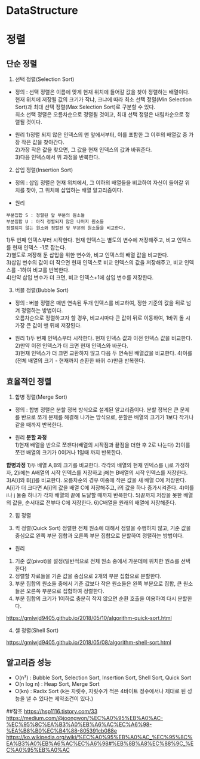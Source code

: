 # DataStructure

# 정렬
## 단순 정렬
1. 선택 정렬(Selection Sort)    
- 정의 : 선택 정렬은 이름에 맞게 현재 위치에 들어갈 값을 찾아 정렬하는 배열이다.    
현재 위치에 저장될 값의 크기가 작냐, 크냐에 따라 최소 선택 정렬(Min Selection Sort)과 최대 선택 정렬(Max Selection Sort)로 구분할 수 있다.    
최소 선택 정렬은 오름차순으로 정렬될 것이고, 최대 선택 정렬은 내림차순으로 정렬될 것이다.    
    
- 원리
1)정렬 되지 않은 인덱스의 맨 앞에서부터, 이를 포함한 그 이후의 배열값 중 가장 작은 값을 찾아간다.    
2)가장 작은 값을 찾으면, 그 값을 현재 인덱스의 값과 바꿔준다.    
3)다음 인덱스에서 위 과정을 반복한다.    
     
2. 삽입 정렬(Insertion Sort)    
- 정의 : 삽입 정렬은 현재 위치에서, 그 이하의 배열들을 비교하여 자신이 들어갈 위치를 찾아, 그 위치에 삽입하는 배열 알고리즘이다.
     
- 원리
```
부분집합 S : 정렬된 앞 부분의 원소들      
부분집합 U : 아직 정렬되지 않은 나머지 원소들     
정렬되지 않는 원소와 정렬된 앞 부분의 원소들을 비교한다.

```

1)두 번째 인덱스부터 시작한다. 현재 인덱스는 별도의 변수에 저장해주고, 비교 인덱스를 현재 인덱스 -1로 잡는다.    
2)별도로 저장해 둔 삽입을 위한 변수와, 비교 인덱스의 배열 값을 비교한다.    
3)삽입 변수의 값이 더 작으면 현재 인덱스로 비교 인덱스의 값을 저장해주고, 비교 인덱스를 -1하여 비교를 반복한다.    
4)만약 삽입 변수가 더 크면, 비교 인덱스+1에 삽입 변수를 저장한다.      

3. 버블 정렬(Bubble Sort)    
- 정의 : 버블 정렬은 매번 연속된 두개 인덱스를 비교하여, 정한 기준의 값을 뒤로 넘겨 정렬하는 방법이다.    
오름차순으로 정렬하고자 할 경우, 비교시마다 큰 값이 뒤로 이동하여, 1바퀴 돌 시 가장 큰 값이 맨 뒤에 저장된다.    
       
- 원리
1)두 번째 인덱스부터 시작한다. 현재 인덱스 값과 이전 인덱스 값을 비교한다.    
2)만약 이전 인덱스가 더 크면 현재 인덱스와 바꾼다.    
3)현재 인덱스가 더 크면 교환하지 않고 다음 두 연속된 배열값을 비교한다.
4)이를 (전체 배열의 크기 - 현재까지 순환한 바퀴 수)만큼 반복한다.    
    
    
## 효율적인 정렬
1. 합병 정렬(Merge Sort)     
- 정의 : 합병 정렬은 분할 정복 방식으로 설계된 알고리즘이다. 분할 정복은 큰 문제를 반으로 쪼개 문제를 해결해 나가는 방식으로,
분할은 배열의 크기가 1보다 작거나 같을 때까지 반복한다.

- 원리
**분할 과정**    
1)현재 배열을 반으로 쪼갠다(배열의 시작점과 끝점을 더한 후 2로 나눈다)
2)이를 쪼갠 배열의 크기가 0이거나 1일때 까지 반복한다.

**합병과정**
1)두 배열 A,B의 크기를 비교한다. 각각의 배열의 현재 인덱스를 i,j로 가정하자,
2)i에는 A배열의 시작 인덱스를 저장하고 j에는 B배열의 시작 인덱스를 저장한다.
3)A[i]와 B[j]를 비교한다. 오름차순의 경우 이중에 작은 값을 새 배열 C에 저장한다. A[i]가 더 크다면 A[i]의 값을 배열 C에 저장해주고, i의 값을 하나 증가시켜준다.
4)이를 i나 j 둘중 하나가 각자 배열의 끝에 도달할 때까지 반복한다.
5)끝까지 저장을 못한 배열의 값을, 순서대로 전부다 C에 저장한다.
6)C배열을 원래의 배열에 저장해준다.

2. 힙 정렬

3. 퀵 정렬(Quick Sort)
정렬한 전체 원소에 대해서 정렬을 수행하지 않고, 기준 값을 중심으로 왼쪽 부분 집합과 오른쪽 부분 집합으로 분할하여 정렬하는 방법이다.

- 원리
1) 기준 값(pivot)을 설정(일반적으로 전체 원소 중에서 가운데에 위치한 원소를 선택한다)
2) 정렬할 자료들을 기준 값을 중심으로 2개의 부분 집합으로 분할한다.
3) 부분 집합의 원소들 중에서 기준 값보다 작은 원소들은 왼쪽 부분으로 집합, 큰 원소들은 오른쪽 부분으로 집합하여 정렬한다.
4) 부분 집합의 크기가 1이하로 충분히 작지 않으면 순환 호출을 이용하여 다시 분할한다.

https://gmlwjd9405.github.io/2018/05/10/algorithm-quick-sort.html

4. 셸 정렬(Shell Sort)

https://gmlwjd9405.github.io/2018/05/08/algorithm-shell-sort.html

## 알고리즘 성능
 - O(n²) : Bubble Sort, Selection Sort, Insertion Sort, Shell Sort, Quick Sort
 - O(n log n) : Heap Sort, Merge Sort
 - O(kn) : Radix Sort (k는 자릿수, 자릿수가 적은 4바이트 정수에서나 제대로 된 성능을 낼 수 있다는 제약조건이 있다.)

##참조
https://hsp1116.tistory.com/33
https://medium.com/@joongwon/%EC%A0%95%EB%A0%AC-%EC%95%8C%EA%B3%A0%EB%A6%AC%EC%A6%98-%EA%B8%B0%EC%B4%88-805391cb088e
https://ko.wikipedia.org/wiki/%EC%A0%95%EB%A0%AC_%EC%95%8C%EA%B3%A0%EB%A6%AC%EC%A6%98#%EB%8B%A8%EC%88%9C_%EC%A0%95%EB%A0%AC
